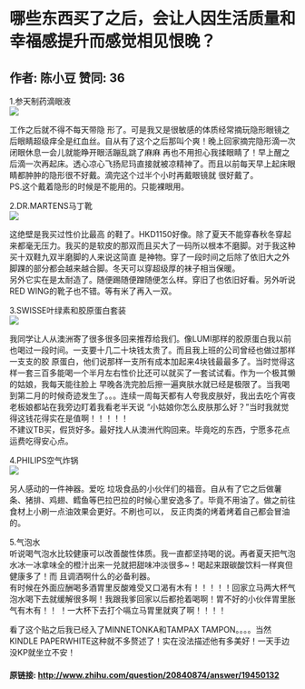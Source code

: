 # 哪些东西买了之后，会让人因生活质量和幸福感提升而感觉相见恨晚？
## 作者: 陈小豆  赞同: 36
1.参天制药滴眼液  
![](http://pic3.zhimg.com/77def0fd5391dc9207f61373488d9161_b.jpg)

 工作之后就不得不每天带隐
形了。可是我又是很敏感的体质经常摘玩隐形眼镜之后眼睛超级痒全是红血丝。自从有了这个之后那叫个爽！晚上回家摘完隐形滴一次闭眼休息一会儿就能睁开眼活蹦乱跳了麻麻
再也不用担心我揉眼睛了！早上醒之后滴一次再起床。透心凉心飞扬尼玛直接就被凉精神了。而且以前每天早上起床眼睛都肿肿的隐形很不好戴。滴完这个过半个小时再戴眼镜就
很好戴了。  
PS.这个戴着隐形的时候是不能用的。只能裸眼用。  
  
2.DR.MARTENS马丁靴  
![](http://pic4.zhimg.com/e6cc6c25ab23963045c44bd8f121f320_b.jpg)

 这绝壁是我买过性价比最高
的鞋了。HKD1150好像。除了夏天不能穿春秋冬穿起来都毫无压力。我买的是软皮的那双而且买大了一码所以根本不磨脚。对于我这种买十双鞋九双半磨脚的人来说这简直
是神物。穿了一段时间之后除了依旧大之外脚踝的部分都会越来越合脚。冬天可以穿超级厚的袜子相当保暖。  
另外它实在是太耐造了。随便踢随便蹭随便怎么样。穿旧了也依旧好看。另外听说RED WING的靴子也不错。等有米了再入一双。  
  
3.SWISSE叶绿素和胶原蛋白套装  
![](http://pic2.zhimg.com/ea41e847010f610144670dcaf141a98b_b.jpg)

  
我同学让人从澳洲寄了很多很多回来推荐给我们。像LUMI那样的胶原蛋白我以前也喝过一段时间。一支要十几二十块钱太贵了。而且我上班的公司曾经也做过那样一支支的胶
原蛋白，他们说那样一支所有成本加起来4块钱最最多了。当时觉得这样一套三百多能喝一个半月左右性价比还可以就买了一套试试看。作为一个极其懒的姑娘，我每天能往脸上
早晚各洗完脸后擦一遍爽肤水就已经是极限了。当我喝到第二月的时候奇迹发生了。。。连续一周每天都有人夸我皮肤好，我出去吃个宵夜老板娘都站在我旁边盯着我看老半天说
“小姑娘你怎么皮肤那么好？”当时我就觉得这钱花得实在是值啊！！！！！  
不建议TB买，假货好多。最好找人从澳洲代购回来。毕竟吃的东西，宁愿多花点运费吃得安心点。  
  
4.PHILIPS空气炸锅  
![](http://pic3.zhimg.com/85961d813b10f508b706398137b3e12b_b.jpg)

 另人感动的一件神器。爱吃
垃圾食品的小伙伴们的福音。自从有了它之后做薯条、猪排、鸡翅、鳕鱼等巴拉巴拉的时候心里安逸多了。毕竟不用油了。做之前往食材上小刷一点油效果会更好。不刷也可以，
反正肉类的烤着烤着自己都会冒油的。  
  
5.气泡水  
听说喝气泡水比较健康可以改善酸性体质。我一直都坚持喝的说。再者夏天把气泡水冰一冰拿味全的橙汁出来一兑就把甜味冲淡很多~！喝起来跟碳酸饮料一样爽但健康多了！而
且调酒啊什么的必备利器。  
有时候在外面应酬喝多酒胃里反酸难受又口渴有木有！！！！！回家立马两大杯气泡水喝下去就缓解很多啊！我跟我爹回家以后都抢着喝啊！胃不好的小伙伴胃里胀气有木有！！
！一大杯下去打个嗝立马胃里就爽了啊！！！！  
  
看了这个贴之后我已经入了MINNETONKA和TAMPAX TAMPON。。。。当然KINDLE
PAPERWHITE这种就不多赘述了！实在没法描述他有多美好！一天手边没KP就坐立不安！

#### 原链接: http://www.zhihu.com/question/20840874/answer/19450132